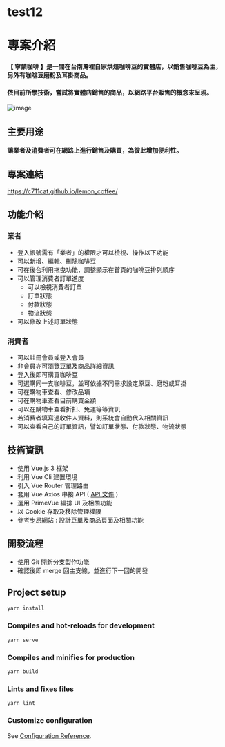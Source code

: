 # test12
# 專案介紹
#### 【 寧蒙咖啡 】是一間在台南灣裡自家烘焙咖啡豆的實體店，以銷售咖啡豆為主，另外有咖啡豆磨粉及耳掛商品。
#### 依目前所學技術，嘗試將實體店銷售的商品，以網路平台販售的概念來呈現。
![image](https://user-images.githubusercontent.com/77562017/168759829-9dd354bc-f24f-43dd-9022-92910102ab97.png)


## 主要用途
#### 讓業者及消費者可在網路上進行銷售及購買，為彼此增加便利性。


## 專案連結
https://c711cat.github.io/lemon_coffee/


## 功能介紹
### 業者
 * 登入帳號需有「業者」的權限才可以檢視、操作以下功能
 * 可以新增、編輯、刪除咖啡豆
 * 可在後台利用拖曳功能，調整顯示在首頁的咖啡豆排列順序
 * 可以管理消費者訂單進度
   * 可以檢視消費者訂單
   * 訂單狀態
   * 付款狀態
   * 物流狀態
 * 可以修改上述訂單狀態

### 消費者
 * 可以註冊會員或登入會員 
 * 非會員亦可瀏覽豆單及商品詳細資訊
 * 登入後即可購買咖啡豆     
 * 可選購同一支咖啡豆，並可依據不同需求設定原豆、磨粉或耳掛
 * 可在購物車查看、修改品項
 * 可在購物車查看目前購買金額
 * 可以在購物車查看折扣、免運等等資訊
 * 若消費者填寫過收件人資料，則系統會自動代入相關資訊
 * 可以查看自己的訂單資訊，譬如訂單狀態、付款狀態、物流狀態

## 技術資訊
 * 使用 Vue.js 3 框架
 * 利用 Vue Cli 建置環境
 * 引入 Vue Router 管理路由
 * 套用 Vue Axios 串接 API ( [API 文件](https://kakas.github.io/lemon_coffee_documents/#introduction) )
 * 選用 PrimeVue 編排 UI 及相關功能
 * 以 Cookie 存取及移除管理權限
 * 參考[步昂網站](https://www.buoncaffe.com.tw/pages/product-list) : 設計豆單及商品頁面及相關功能

## 開發流程
 * 使用 Git 開新分支製作功能 
 * 確認後即 merge 回主支線，並進行下一回的開發


## Project setup
```
yarn install
```

### Compiles and hot-reloads for development
```
yarn serve
```

### Compiles and minifies for production
```
yarn build
```

### Lints and fixes files
```
yarn lint
```

### Customize configuration
See [Configuration Reference](https://cli.vuejs.org/config/).

